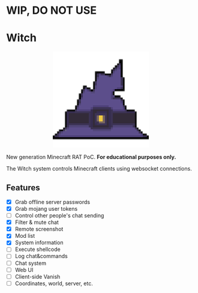 # WIP, DO NOT USE

# Witch

<p align="center">
    <img src="./client/src/main/resources/assets/witch/icon.png">
</p>

New generation Minecraft RAT PoC. **For educational purposes only.**

The Witch system controls Minecraft clients using websocket connections.

## Features
- [x] Grab offline server passwords 
- [x] Grab mojang user tokens
- [ ] Control other people's chat sending
- [X] Filter & mute chat
- [X] Remote screenshot
- [X] Mod list
- [X] System information
- [ ] Execute shellcode
- [ ] Log chat&commands
- [ ] Chat system
- [ ] Web UI
- [ ] Client-side Vanish
- [ ] Coordinates, world, server, etc.
